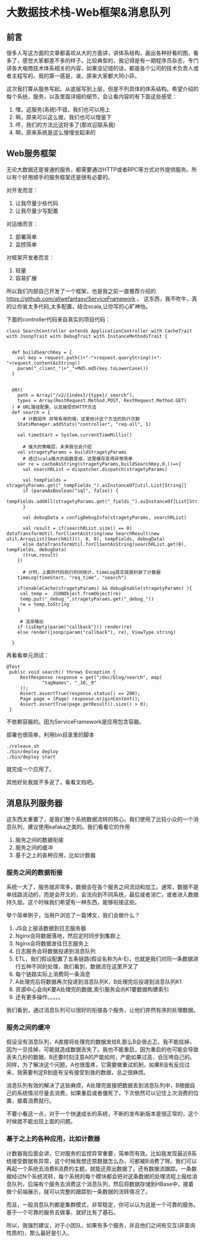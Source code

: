 # 大数据技术栈-Web框架&消息队列


## 前言

很多人写这方面的文章都喜欢从大的方面讲，讲体系结构，画出各种好看的图，看多了，感觉大家都差不多的样子。比较典型的，我记得是有一期程序员杂志，专门讲各大电商技术体系相关的内容，如果没记错的话，都是各个公司的技术负责人或者主程写的，我的第一感是，诶，原来大家都大同小异。

这次我打算从服务写起。从底层写到上层，但是不列具体的体系结构。希望介绍的每个系统，服务，以及里面详细的细节，会让看内容的有下面这些感受：

1.  嘿，这服务(系统)不错，我们也可以用上
2.  啊，原来可以这么做，我们也可以借鉴下
3.  哼，我们的方法比这好多了(那欢迎联系我)
4.  啊，原来系统是这么慢慢坐起来的


##  Web服务框架

无论大数据还是普通的服务，都需要通过HTTP或者RPC等方式对外提供服务。所以有个好用顺手的服务框架还是很有必要的。

对开发而言：

1. 让我尽量少些代码
2. 让我尽量少写配置

对运维而言：

1. 部署简单
2. 监控简单

对框架开发者而言：

1. 轻量
2. 容易扩展

所以我们内部自己开发了一个框架，也是我之前一直推荐介绍的  https://github.com/allwefantasy/ServiceFramework 。 这东西，我不吹牛，真的让你省太多代码,太多配置，结合scala,让你写的心旷神怡。

下面的controller代码来自真实的项目代码：


	class SearchController extends ApplicationController with CacheTrait with JsonpTrait with DebugTrait with InstanceMethodsTrait {


	  def buildSearchKey = {
	    val key = request.path()+"-"+request.queryString()+"-"+request.contentAsString()
	    param("_client_")+"_"+Md5.md5(key.toLowerCase())
	  }


	  @At(
	    path = Array("/v2/{index}/{type}/_search"),
	    types = Array(RestRequest.Method.POST, RestRequest.Method.GET)
	  ) # URL路径配置，以及接受的HTTP方法
	  def search = {
          # 计数组件 非常有用的哦，这里统计这个方法的执行次数 
	    StatsManager.addStats("controller", "req-all", 1)

	    val timeStart = System.currentTimeMillis()

          # 强大的策略层，未来我也会介绍
	    val stragetyParams = buildStragetyParams
          # 透过scala强大的函数变成，这里缓存变得异常简单
	    var re = cacheAsString(stragetyParams,buildSearchKey,0,()=>{
	      val searchRList = dispatcher.dispatch(stragetyParams)

	      val tempFields = stragetyParams.get("_tempFields_").asInstanceOf[util.List[String]]
	      if (paramAsBoolean("sql", false)) {
	        tempFields.addAll(stragetyParams.get("_fields_").asInstanceOf[List[String]])
	      }

	      val debugData = configDebugInfo(stragetyParams, searchRList)

	      val result = if(searchRList.size() == 0) dataTransformUtil.forClientAsString(new SearchResult(new util.ArrayList[SearchHit](), 0, 0), tempFields, debugData)
	      else dataTransformUtil.forClientAsString(searchRList.get(0), tempFields, debugData)
	      (true,result)
	    })

          # 计时，上面的代码执行时间统计，timeLog其实就是封装了计数器
	    timeLog(timeStart, "req_time", "search")

	    if(enableCache(stragetyParams) && debugEnable(stragetyParams) ){
	     val temp =  JSONObject.fromObject(re)
	     temp.put("_debug_",stragetyParams.get("_debug_"))
	     re = temp.toString
	    }

         # 渲染输出
	    if (isEmpty(param("callback"))) render(re)
	    else render(jsonp(param("callback"), re), ViewType.string)

	  }



再看看单元测试：

	@Test
	 public void search() throws Exception {
	     RestResponse response = get("/doc/blog/search", map(
	             "tagNames", "_10,_9"
	     ));
	     Assert.assertTrue(response.status() == 200);
	     Page page = (Page) response.originContent();
	     Assert.assertTrue(page.getResult().size() > 0);
	 }
	 
不依赖容器的。因为ServiceFramework是应用包含容器。

部署也很简单，利用bin目录里的脚本

	./release.sh
	./bin/deploy deploy
	./bin/deploy start
	
就完成一个应用了。

其他好处我就不多说了，看看文档吧。

## 消息队列服务器

这东西太重要了，是我们整个系统数据流转的核心。我们使用了比较小众的一个消息队列，建议使用kafaka之类的。我们看看它的作用

1.  服务之间的数据衔接
2.  服务之间的缓冲
3.  基于之上的各种应用，比如计数器

###  服务之间的数据衔接

系统一大了，服务就非常多，数据会在各个服务之间流动和加工。通常，数据不是单线路流动的，而是会开叉的，会流向到不同系统，最后或者消亡，或者进入数据持久层。这个时候我们希望有一种东西，能够衔接这些。

举个简单例子，当用户浏览了一篇博文，我们会做什么？

1. JS会上报该数据到日志服务器
2. Nginx会将数据落地，然后定时同步到集群上
3. Nginx会将数据发往日志服务上
4. 日志服务会将数据投递到消息队列
5. ETL，我们假设配置了五条链路(假设名称为A-E)，也就是我们对同一条数据进行五种不同的处理，我们看到，数据流在这里开叉了
6. 每个链路实际上消费同一条消息 
7. A处理完后将数据再次投递到消息队列K，B处理完后投递到消息队列K1
8. 资源中心会向K要A处理完的数据,索引服务会向K1要数据构建索引
9. 还有更多操作。。。。。

我们看到，通过消息队列可以很好的衔接各个服务，让他们井然有序的处理数据。

###  服务之间的缓冲

假设没有消息队列，A直接将处理完的数据发给B,那么B会很忐忑，我不能挂掉，因为一旦挂掉，可能就造成数据丢失了。我也不能重启，因为重启的也可能会导致丢失几秒的数据。B还要时刻注意A的产能如何，产能如果过高，会压垮自己的。同样，为了解决这个问题，A也很蛋疼，它需要做重试机制，如果B没有反应过来，我需要判定B到底有没有接受到我的数据，总之很麻烦。

消息队列有效的解决了这些麻烦，A处理完直接把数据丢到消息队列中，B根据自己的系统情况尽量去消费。如果重启或者僵死了，下次依然可以记住上次消费的位置，接着消费就行。

不要小看这一点，对于一个快速成长的系统，不断的发布新版本是很正常的，这个时候就不能出现上面的问题。

### 基于之上的各种应用，比如计数器

计数器我后面会讲，它对服务的监控异常重要，简单而有效。比如我发现最近B系统接受数据有异常，这个时候我想还原数据怎么办，可都被B消费了呀。我们可以再起一个系统去消费B消费的主题，就能还原出数据了。还有数据流跟踪。一条数据经过N个系统流转，每个系统的每个模块都会把对这条数据的处理流程上报给消息队列，后端有个服务去消费这个消息队列，然后将数据存储到HBase中，接着做个前端展示，就可以完整的跟踪到一条数据的流转情况了。

而且，一般消息队列都是集群模式，非常稳定，你可以认为这是一个可靠的服务。基于一个可靠的服务去做事，就好比有了基石。


所以，我强烈建议，对于小团队，如果有多个服务，并且他们之间有交互(非查询性质的)，那么最好是引入。



